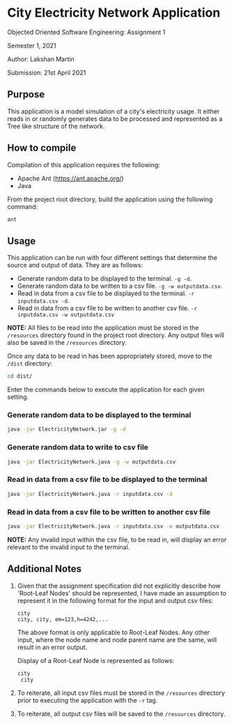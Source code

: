# City Electricity Network Application

Objected Oriented Software Engineering: Assignment 1

Semester 1, 2021

Author: Lakshan Martin

Submission: 21st April 2021



## Purpose

This application is a model simulation of a city's electricity usage. It either reads in or randomly generates data to be processed and represented as a Tree like structure of the network. 



## How to compile

Compilation of this application requires the following:

- Apache Ant (https://ant.apache.org/)
- Java

From the project root directory, build the application using the following command:

```bash
ant
```



## Usage

This application can be run with four different settings that determine the source and output of data. They are as follows:

- Generate random data to be displayed to the terminal. `-g -d`. 
- Generate random data to be written to a csv file. `-g -w outputdata.csv`.
- Read in data from a csv file to be displayed to the terminal. `-r inputdata.csv -d`.
- Read in data from a csv file to be written to another csv file. `-r inputdata.csv -w outputdata.csv`

**NOTE:** All files to be read into the application must be stored in the `/resources` directory found in the project root directory. Any output files will also be saved in the `/resources` directory.

Once any data to be read in has been appropriately stored, move to the `/dist` directory:

```bash
cd dist/
```

Enter the commands below to execute the application for each given setting.

### Generate random data to be displayed to the terminal

```bash
java -jar ElectricityNetwork.jar -g -d
```

### Generate random data to write to csv file

```bash
java -jar ElectricityNetwork.java -g -w outputdata.csv
```

### Read in data from a csv file to be displayed to the terminal

```bash
java -jar ElectricityNetwork.java -r inputdata.csv -d
```

### Read in data from a csv file to be written to another csv file

```bash
java -jar ElectricityNetwork.java -r inputdata.csv -w outputdata.csv
```



**NOTE:** Any invalid input within the csv file, to be read in, will display an error relevant to the invalid input to the terminal. 



## Additional Notes

1. Given that the assignment specification did not explicitly describe how 'Root-Leaf Nodes' should be represented, I have made an assumption to represent it in the following format for the input and output csv files:

   ```
   city 
   city, city, em=123,h=4242,... 
   ```

   The above format is only applicable to Root-Leaf Nodes. Any other input, where the node name and node parent name are the same, will result in an error output.

   Display of a Root-Leaf Node is represented as follows:

   ```bash
   city
   	city
   ```

2. To reiterate, all input csv files must be stored in the `/resources` directory prior to executing the application with the `-r` tag.

3. To reiterate, all output csv files will be saved to the `/resources` directory.


